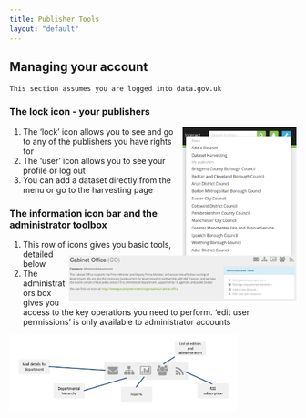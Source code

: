 ```yaml
---
title: Publisher Tools
layout: "default"
---
```


## Managing your account

```
This section assumes you are logged into data.gov.uk
```

### The lock icon - your publishers

<img src="images/spanner-menu.png" style="float: right; width: 200px;">

1. The ‘lock’ icon allows you to see and go to any of the publishers you have rights for
2. The ‘user’ icon allows you to see your profile or log out
3. You can add a dataset directly from the menu or go to the harvesting page

### The information icon bar and the administrator toolbox

<img src="images/publisher-tools.png" style="float: right; width: 400px;">

1. This row of icons gives you basic tools, detailed below
2. The administrators box gives you access to the key operations you need to perform. ‘edit user permissions’ is only available to administrator accounts

<img src="images/icons-explained.png" style="margin: auto; width: 400px;">
